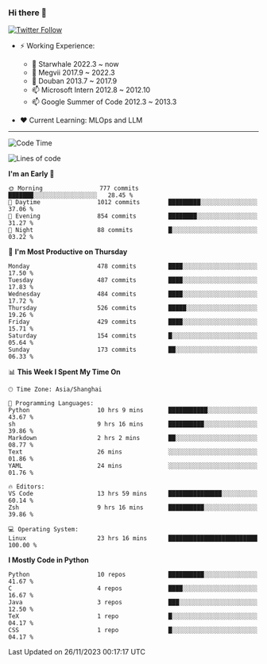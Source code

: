 ### Hi there 👋

[![Twitter Follow](https://img.shields.io/twitter/follow/tianweidut?style=social)](https://twitter.com/tianweidut)

- ⚡ Working Experience:
  - 🔭 Starwhale 2022.3 ~ now
  - 🌱 Megvii 2017.9 ~ 2022.3
  - 🌱 Douban 2013.7 ~ 2017.9
  - 📫 Microsoft Intern 2012.8 ~ 2012.10
  - 📫 Google Summer of Code 2012.3 ~ 2013.3

- ❤️ Current Learning: MLOps and LLM

---
<!--START_SECTION:waka-->
![Code Time](http://img.shields.io/badge/Code%20Time-4%2C718%20hrs%2014%20mins-blue)

![Lines of code](https://img.shields.io/badge/From%20Hello%20World%20I%27ve%20Written-1.5%20million%20lines%20of%20code-blue)

**I'm an Early 🐤** 

```text
🌞 Morning                777 commits         ███████░░░░░░░░░░░░░░░░░░   28.45 % 
🌆 Daytime                1012 commits        █████████░░░░░░░░░░░░░░░░   37.06 % 
🌃 Evening                854 commits         ████████░░░░░░░░░░░░░░░░░   31.27 % 
🌙 Night                  88 commits          █░░░░░░░░░░░░░░░░░░░░░░░░   03.22 % 
```
📅 **I'm Most Productive on Thursday** 

```text
Monday                   478 commits         ████░░░░░░░░░░░░░░░░░░░░░   17.50 % 
Tuesday                  487 commits         ████░░░░░░░░░░░░░░░░░░░░░   17.83 % 
Wednesday                484 commits         ████░░░░░░░░░░░░░░░░░░░░░   17.72 % 
Thursday                 526 commits         █████░░░░░░░░░░░░░░░░░░░░   19.26 % 
Friday                   429 commits         ████░░░░░░░░░░░░░░░░░░░░░   15.71 % 
Saturday                 154 commits         █░░░░░░░░░░░░░░░░░░░░░░░░   05.64 % 
Sunday                   173 commits         ██░░░░░░░░░░░░░░░░░░░░░░░   06.33 % 
```


📊 **This Week I Spent My Time On** 

```text
🕑︎ Time Zone: Asia/Shanghai

💬 Programming Languages: 
Python                   10 hrs 9 mins       ███████████░░░░░░░░░░░░░░   43.67 % 
sh                       9 hrs 16 mins       ██████████░░░░░░░░░░░░░░░   39.86 % 
Markdown                 2 hrs 2 mins        ██░░░░░░░░░░░░░░░░░░░░░░░   08.77 % 
Text                     26 mins             ░░░░░░░░░░░░░░░░░░░░░░░░░   01.86 % 
YAML                     24 mins             ░░░░░░░░░░░░░░░░░░░░░░░░░   01.76 % 

🔥 Editors: 
VS Code                  13 hrs 59 mins      ███████████████░░░░░░░░░░   60.14 % 
Zsh                      9 hrs 16 mins       ██████████░░░░░░░░░░░░░░░   39.86 % 

💻 Operating System: 
Linux                    23 hrs 16 mins      █████████████████████████   100.00 % 
```

**I Mostly Code in Python** 

```text
Python                   10 repos            ██████████░░░░░░░░░░░░░░░   41.67 % 
C                        4 repos             ████░░░░░░░░░░░░░░░░░░░░░   16.67 % 
Java                     3 repos             ███░░░░░░░░░░░░░░░░░░░░░░   12.50 % 
TeX                      1 repo              █░░░░░░░░░░░░░░░░░░░░░░░░   04.17 % 
CSS                      1 repo              █░░░░░░░░░░░░░░░░░░░░░░░░   04.17 % 
```




 Last Updated on 26/11/2023 00:17:17 UTC
<!--END_SECTION:waka-->
